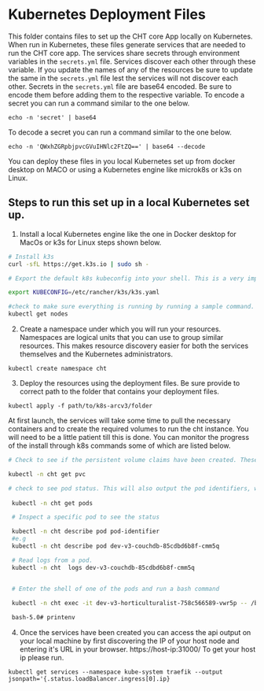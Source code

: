 # Kubernetes Deployment Files

This folder contains files to set up the CHT core App locally on Kubernetes. When run in Kubernetes, these files generate services that are needed to run the CHT core app.
The services share secrets through environment variables in the  `secrets.yml` file. Services discover each other through these variable. If you update the names of any of the resources be sure to update the same in the `secrets.yml` file lest the services will not discover each other.
Secrets in the `secrets.yml` file are base64 encoded. Be sure to encode them before adding them to the respective variable.
To encode a secret you can run a command similar to the one below.

`echo -n 'secret' | base64`

To decode a secret you can run a command similar to the one below.

`echo -n 'QWxhZGRpbjpvcGVuIHNlc2FtZQ==' | base64 --decode`

You can deploy these files in you local Kubernetes set up from docker desktop on MACO or using a Kubernetes engine like microk8s or k3s on Linux.

## Steps to run this set up in a local Kubernetes set up. 

1. Install a local Kubernetes engine like the one in  Docker desktop for MacOs or k3s for Linux steps shown below. 

```bash
# Install k3s 
curl -sfL https://get.k3s.io | sudo sh -

# Export the default k8s kubeconfig into your shell. This is a very important step as it enables you to be able to authenticate through the cluster and be able to run commands. 

export KUBECONFIG=/etc/rancher/k3s/k3s.yaml

#check to make sure everything is running by running a sample command. 
kubectl get nodes

```

2. Create a namespace under which you will run your resources. Namespaces are logical units that you can use to group similar resources. This makes resource discovery easier for both the services themselves and the Kubernetes administrators.

`kubectl create namespace cht`

3. Deploy the resources using the deployment files. Be sure provide to correct path to the folder that contains your deployment files.

`kubectl apply -f path/to/k8s-arcv3/folder`

 At first launch, the services will take some time to pull the necessary containers and to create the required volumes to run the cht instance. You will need to be a little patient till this is done. You can monitor the progress of the install through k8s commands some of which are listed below. 

 ```bash
 # Check to see if the persistent volume claims have been created. These are used by the CouchDB container to store data
 
 kubectl -n cht get pvc

 # check to see pod status. This will also output the pod identifiers, which look like "dev-v3-couchdb-85cdbd6b8f-cmm5q" and are used in other commands at the pod level.
  
  kubectl -n cht get pods

  # Inspect a specific pod to see the status 

  kubectl -n cht describe pod pod-identifier
  #e.g 
  kubectl -n cht describe pod dev-v3-couchdb-85cdbd6b8f-cmm5q

  # Read logs from a pod.
  kubectl -n cht  logs dev-v3-couchdb-85cdbd6b8f-cmm5q


  # Enter the shell of one of the pods and run a bash command

  kubectl -n cht exec -it dev-v3-horticulturalist-758c566589-vwr5p -- /bin/bash
    
  bash-5.0# printenv

 ```

4. Once the services have been created you can access the api output on your local machine by first discovering the IP of your host node and entering it's URL in your browser. https://host-ip:31000/
To get your host ip please run.

`kubectl get services --namespace kube-system traefik --output jsonpath='{.status.loadBalancer.ingress[0].ip}`

